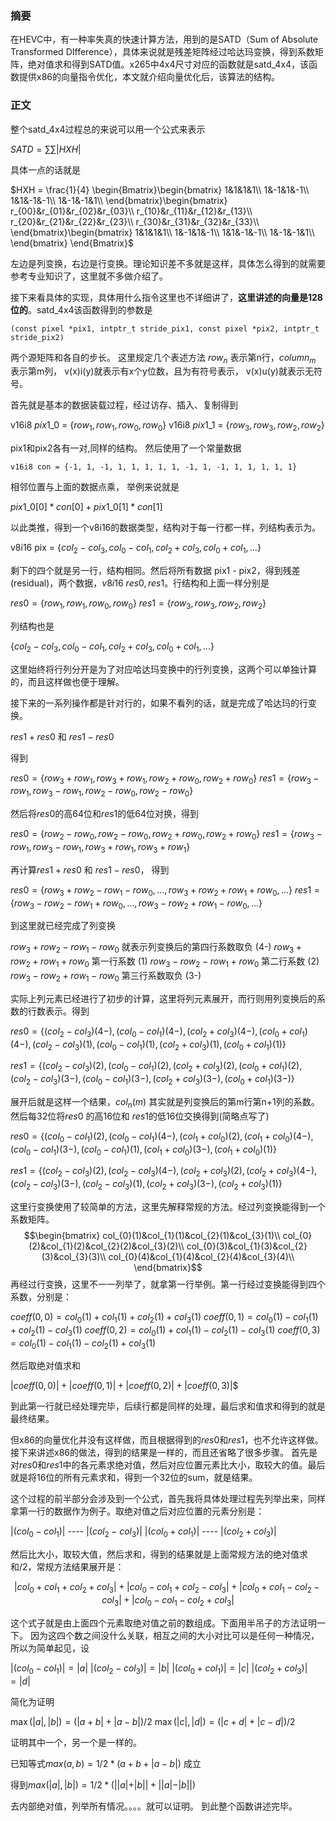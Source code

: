 ﻿### 摘要
在HEVC中，有一种率失真的快速计算方法，用到的是SATD（Sum of Absolute Transformed DIfference），具体来说就是残差矩阵经过哈达玛变换，得到系数矩阵，绝对值求和得到SATD值。x265中4x4尺寸对应的函数就是satd_4x4，该函数提供x86的向量指令优化，本文就介绍向量优化后，该算法的结构。

### 正文
整个satd_4x4过程总的来说可以用一个公式来表示
   
$SATD = \sum\sum|HXH|$

具体一点的话就是
   
$HXH = \frac{1}{4}
\begin{Bmatrix}\begin{bmatrix}
1&1&1&1\\
1&-1&1&-1\\
1&1&-1&-1\\
1&-1&-1&1\\
\end{bmatrix}\begin{bmatrix}
r_{00}&r_{01}&r_{02}&r_{03}\\
r_{10}&r_{11}&r_{12}&r_{13}\\
r_{20}&r_{21}&r_{22}&r_{23}\\
r_{30}&r_{31}&r_{32}&r_{33}\\
\end{bmatrix}\begin{bmatrix}
1&1&1&1\\
1&-1&1&-1\\
1&1&-1&-1\\
1&-1&-1&1\\
\end{bmatrix}
\end{Bmatrix}$

左边是列变换，右边是行变换。理论知识差不多就是这样，具体怎么得到的就需要参考专业知识了，这里就不多做介绍了。

接下来看具体的实现，具体用什么指令这里也不详细讲了，**这里讲述的向量是128位的**。satd_4x4该函数得到的参数是

`(const pixel *pix1, intptr_t stride_pix1, const pixel *pix2, intptr_t stride_pix2)`

两个源矩阵和各自的步长。
这里规定几个表述方法 $row_{n}$ 表示第n行，$column_{m}$ 表示第m列， v(x)i(y)就表示有x个y位数，且为有符号表示， v(x)u(y)就表示无符号。

首先就是基本的数据装载过程，经过访存、插入、复制得到

v16i8 $pix1\_0$ = {$row_{1}, row_{1}, row_{0}, row_{0}$}
v16i8 $pix1\_1$ = {$row_{3}, row_{3}, row_{2}, row_{2}$}

pix1和pix2各有一对,同样的结构。
然后使用了一个常量数据

`v16i8 con = {-1, 1, -1, 1, 1, 1, 1, 1, -1, 1, -1, 1, 1, 1, 1, 1}`

相邻位置与上面的数据点乘， 举例来说就是

$pix1\_0[0] * con[0] + pix1\_0[1] * con[1]$

以此类推，得到一个v8i16的数据类型，结构对于每一行都一样，列结构表示为。

v8i16 pix = {$col_{2} - col_{3}, col_{0} - col_{1}, col_{2} + col_{3}, col_{0} + col_{1}, ...$}

剩下的四个就是另一行，结构相同。然后将所有数据 pix1 - pix2，得到残差(residual)，两个数据，$v8i16\ res0, res1$。行结构和上面一样分别是

$res0 = \{row_{1}, row_{1}, row_{0}, row_{0}\}$
$res1 = \{row_{3}, row_{3}, row_{2}, row_{2}\}$

列结构也是

$\{col_{2} - col_{3}, col_{0} - col_{1}, col_{2} + col_{3}, col_{0} + col_{1}, ...\}$

这里始终将行列分开是为了对应哈达玛变换中的行列变换，这两个可以单独计算的，而且这样做也便于理解。

接下来的一系列操作都是针对行的，如果不看列的话，就是完成了哈达玛的行变换。

$res1 + res0$ 和 $res1 - res0$

得到

$res0 = \{row_{3} + row_{1}, row_{3} + row_{1}, row_{2} + row_{0}, row_{2} + row_{0}\}$
$res1 = \{row_{3} - row_{1}, row_{3} - row_{1}, row_{2} - row_{0}, row_{2} - row_{0}\}$

然后将$res0$的高64位和$res1$的低64位对换，得到

$res0 = \{row_{2} - row_{0}, row_{2} - row_{0}, row_{2} + row_{0}, row_{2} + row_{0}\}$
$res1 = \{row_{3} - row_{1}, row_{3} - row_{1}, row_{3} + row_{1}, row_{3} + row_{1}\}$

再计算$res1 + res0$ 和 $res1 - res0$， 得到

$res0 = \{row_{3} + row_{2} - row_{1} - row_{0}, ..., row_{3} + row_{2} + row_{1} + row_{0},...\}$
$res1 = \{row_{3} - row_{2} - row_{1} + row_{0}, ..., row_{3} - row_{2} + row_{1} - row_{0}, ...\}$

到这里就已经完成了列变换

$row_{3} + row_{2} - row_{1} - row_{0}$ 就表示列变换后的第四行系数取负 (4-)
$row_{3} + row_{2} + row_{1} + row_{0}$ 第一行系数 (1)
$row_{3} - row_{2} - row_{1} + row_{0}$ 第二行系数 (2)
$row_{3} - row_{2} + row_{1} - row_{0}$ 第三行系数取负 (3-)

实际上列元素已经进行了初步的计算，这里将列元素展开，而行则用列变换后的系数的行数表示。得到

$res0 = \{(col_{2} - col_{3})(4-), (col_{0} - col_{1})(4-), (col_{2} + col_{3})(4-), (col_{0} + col_{1})(4-), (col_{2} - col_{3})(1), (col_{0} - col_{1})(1), (col_{2} + col_{3})(1), (col_{0} + col_{1})(1)\}$

$res1 = \{(col_{2} - col_{3})(2), (col_{0} - col_{1})(2), (col_{2} + col_{3})(2), (col_{0} + col_{1})(2), (col_{2} - col_{3})(3-), (col_{0} - col_{1})(3-), (col_{2} + col_{3})(3-), (col_{0} + col_{1})(3-)\}$

展开后就是这样一个结果，$col_{n}(m)$ 其实就是列变换后的第m行第n+1列的系数。
然后每32位将$res0$ 的高16位和 $res1$的低16位交换得到(简略点写了)

$res0 = \{(col_{0} - col_{1})(2), (col_{0} - col_{1})(4-), (col_{1} + col_{0})(2), (col_{1} + col_{0})(4-), (col_{0} - col_{1})(3-), (col_{0} - col_{1})(1), (col_{1} + col_{0})(3-), (col_{1} + col_{0})(1)\}$

$res1 = \{(col_{2} - col_{3})(2), (col_{2} - col_{3})(4-), (col_{2} + col_{3})(2), (col_{2} + col_{3})(4-), (col_{2} - col_{3})(3-), (col_{2} - col_{3})(1), (col_{2} + col_{3})(3-), (col_{2} + col_{3})(1)\}$
    
这里行变换使用了较简单的方法，这里先解释常规的方法。经过列变换能得到一个系数矩阵。
$$\begin{bmatrix}
col_{0}(1)&col_{1}(1)&col_{2}(1)&col_{3}(1)\\
col_{0}(2)&col_{1}(2)&col_{2}(2)&col_{3}(2)\\
col_{0}(3)&col_{1}(3)&col_{2}(3)&col_{3}(3)\\
col_{0}(4)&col_{1}(4)&col_{2}(4)&col_{3}(4)\\
\end{bmatrix}$$
再经过行变换，这里不一一列举了，就拿第一行举例。第一行经过变换能得到四个系数，分别是：

$coeff(0,0) = col_{0}(1) + col_{1}(1) + col_{2}(1) + col_{3}(1)$
$coeff(0,1) = col_{0}(1) - col_{1}(1) + col_{2}(1) - col_{3}(1)$
$coeff(0,2) = col_{0}(1) + col_{1}(1) - col_{2}(1) - col_{3}(1)$
$coeff(0,3) = col_{0}(1) - col_{1}(1) - col_{2}(1) + col_{3}(1)$

然后取绝对值求和

$|coeff(0,0)| + |coeff(0, 1)| + |coeff(0,2)| + |coeff(0,3)|$$

到此第一行就已经处理完毕，后续行都是同样的处理，最后求和值求和得到的就是最终结果。

但x86的向量优化并没有这样做，而且根据得到的$res0$和$res1$，也不允许这样做。接下来讲述x86的做法，得到的结果是一样的，而且还省略了很多步骤。
首先是对$res0$和$res1$中的各元素求绝对值，然后对应位置元素比大小，取较大的值。最后就是将16位的所有元素求和，得到一个32位的sum，就是结果。

这个过程的前半部分会涉及到一个公式，首先我将具体处理过程先列举出来，同样拿第一行的数据作为例子。取绝对值之后对应位置的元素分别是：

$|(col_{0} - col_{1})|$ ---- $|(col_{2} - col_{3})|$
$|(col_{0} + col_{1})|$ ---- $|(col_{2} + col_{3})|$

然后比大小，取较大值，然后求和，得到的结果就是上面常规方法的绝对值求和/2，常规方法结果展开是：

$$|col_{0} + col_{1} + col_{2} + col_{3}| + |col_{0} - col_{1} + col_{2} - col_{3}| + |col_{0} + col_{1} - col_{2} - col_{3}| + |col_{0} - col_{1} - col_{2} + col_{3}|$$

这个式子就是由上面四个元素取绝对值之前的数组成。下面用半吊子的方法证明一下。
因为这四个数之间没什么关联，相互之间的大小对比可以是任何一种情况，所以为简单起见，设

$|(col_{0} - col_{1})| = |a|$
$|(col_{2} - col_{3})| = |b|$
$|(col_{0} + col_{1})| = |c|$
$|(col_{2} + col_{3})| = |d|$

简化为证明

$\max(|a|, |b|) = (|a + b| + |a - b|)/2$
$\max(|c|, |d|) = (|c + d| + |c - d|)/2$

证明其中一个，另一个是一样的。

已知等式$max(a,b) = 1/2 * (a + b + |a - b|)$ 成立

得到$max(|a|, |b|) = 1/2 * (||a|+|b|| + ||a|-|b||)$

去内部绝对值，列举所有情况。。。。就可以证明。
到此整个函数讲述完毕。
				
